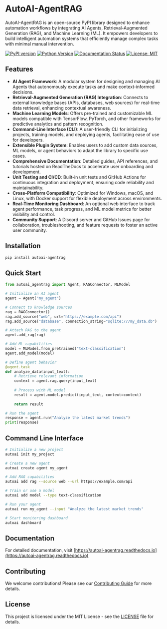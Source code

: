 # AutoAI-AgentRAG

AutoAI-AgentRAG is an open-source PyPI library designed to enhance automation workflows by integrating AI Agents, Retrieval-Augmented Generation (RAG), and Machine Learning (ML). It empowers developers to build intelligent automation systems that efficiently manage complex tasks with minimal manual intervention.

[![PyPI version](https://img.shields.io/pypi/v/autoai-agentrag.svg)](https://pypi.org/project/autoai-agentrag/)
[![Python Version](https://img.shields.io/pypi/pyversions/autoai-agentrag.svg)](https://pypi.org/project/autoai-agentrag/)
[![Documentation Status](https://readthedocs.org/projects/autoai-agentrag/badge/?version=latest)](https://autoai-agentrag.readthedocs.io/en/latest/?badge=latest)
[![License: MIT](https://img.shields.io/badge/License-MIT-yellow.svg)](https://opensource.org/licenses/MIT)

## Features

- **AI Agent Framework**: A modular system for designing and managing AI Agents that autonomously execute tasks and make context-informed decisions.
- **Retrieval-Augmented Generation (RAG) Integration**: Connects to external knowledge bases (APIs, databases, web sources) for real-time data retrieval, enhancing contextual awareness.
- **Machine Learning Models**: Offers pre-trained and customizable ML models compatible with TensorFlow, PyTorch, and other frameworks for predictive analytics and pattern recognition.
- **Command-Line Interface (CLI)**: A user-friendly CLI for initializing projects, training models, and deploying agents, facilitating ease of use for developers.
- **Extensible Plugin System**: Enables users to add custom data sources, ML models, or agent behaviors to adapt the library to specific use cases.
- **Comprehensive Documentation**: Detailed guides, API references, and tutorials hosted on ReadTheDocs to accelerate user onboarding and development.
- **Unit Testing and CI/CD**: Built-in unit tests and GitHub Actions for continuous integration and deployment, ensuring code reliability and maintainability.
- **Cross-Platform Compatibility**: Optimized for Windows, macOS, and Linux, with Docker support for flexible deployment across environments.
- **Real-Time Monitoring Dashboard**: An optional web interface to track agent performance, task progress, and ML model metrics for better visibility and control.
- **Community Support**: A Discord server and GitHub Issues page for collaboration, troubleshooting, and feature requests to foster an active user community.

## Installation

```bash
pip install autoai-agentrag
```

## Quick Start

```python
from autoai_agentrag import Agent, RAGConnector, MLModel

# Initialize an AI agent
agent = Agent("my_agent")

# Connect to knowledge sources
rag = RAGConnector()
rag.add_source("web", url="https://example.com/api")
rag.add_source("database", connection_string="sqlite:///my_data.db")

# Attach RAG to the agent
agent.add_rag(rag)

# Add ML capabilities
model = MLModel.from_pretrained("text-classification")
agent.add_model(model)

# Define agent behavior
@agent.task
def analyze_data(input_text):
    # Retrieve relevant information
    context = agent.rag.query(input_text)
    
    # Process with ML model
    result = agent.model.predict(input_text, context=context)
    
    return result

# Run the agent
response = agent.run("Analyze the latest market trends")
print(response)
```

## Command Line Interface

```bash
# Initialize a new project
autoai init my_project

# Create a new agent
autoai create agent my_agent

# Add RAG capabilities
autoai add rag --source web --url https://example.com/api

# Train or use a model
autoai add model --type text-classification

# Run your agent
autoai run my_agent --input "Analyze the latest market trends"

# Start monitoring dashboard
autoai dashboard
```

## Documentation

For detailed documentation, visit [https://autoai-agentrag.readthedocs.io](https://autoai-agentrag.readthedocs.io)

## Contributing

We welcome contributions! Please see our [Contributing Guide](CONTRIBUTING.md) for more details.

## License

This project is licensed under the MIT License - see the [LICENSE](LICENSE) file for details. 